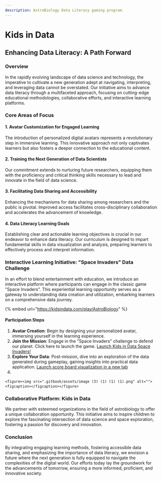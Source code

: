 ```yaml
---
description: AstroBiology Data Literacy gaming program.
---
```


# Kids in Data

## Enhancing Data Literacy: A Path Forward

### Overview

In the rapidly evolving landscape of data science and technology, the imperative to cultivate a new generation adept at navigating, interpreting, and leveraging data cannot be overstated. Our initiative aims to advance data literacy through a multifaceted approach, focusing on cutting-edge educational methodologies, collaborative efforts, and interactive learning platforms.

### Core Areas of Focus

#### 1. Avatar Customization for Engaged Learning

The introduction of personalized digital avatars represents a revolutionary step in immersive learning. This innovative approach not only captivates learners but also fosters a deeper connection to the educational content.

#### 2. Training the Next Generation of Data Scientists

Our commitment extends to nurturing future researchers, equipping them with the proficiency and critical thinking skills necessary to lead and innovate in the field of data science.

#### 3. Facilitating Data Sharing and Accessibility

Enhancing the mechanisms for data sharing among researchers and the public is pivotal. Improved access facilitates cross-disciplinary collaboration and accelerates the advancement of knowledge.

#### 4. Data Literacy Learning Goals

Establishing clear and actionable learning objectives is crucial in our endeavor to enhance data literacy. Our curriculum is designed to impart fundamental skills in data visualization and analysis, preparing learners to effectively process and interpret information.

### Interactive Learning Initiative: "Space Invaders" Data Challenge

In an effort to blend entertainment with education, we introduce an interactive platform where participants can engage in the classic game "Space Invaders". This experiential learning opportunity serves as a gateway to understanding data creation and utilization, embarking learners on a comprehensive data journey.

{% embed url="https://kidsindata.com/play/AstroBiology" %}

#### Participation Steps

1. **Avatar Creation**: Begin by designing your personalized avatar, immersing yourself in the learning experience.
2. **Join the Mission**: Engage in the "Space Invaders" challenge to defend our planet. Click here to launch the game. [Launch Kids in Data Space Invaders!](https://www.google.com/url?q=https%3A%2F%2Fkidsindata.com%2Fplay%2FAstroBiology\&sa=D\&sntz=1\&usg=AOvVaw1MrRFyJi4e4EjR4wxPYU8X)
3. **Explore Your Data**: Post-mission, dive into an exploration of the data generated during gameplay, gaining insights into practical data application. [Launch score board visualization in a new tab](https://www.google.com/url?q=https%3A%2F%2Fgilroy-qlik.botany.wisc.edu%2Fa%2Fsingle%2F%3Fappid%3Dc56014ee-4a25-429f-95a7-b5139cd48d50%26sheet%3De0d08cdc-3989-4bd3-9621-6c7fc107a98a%26opt%3Dcurrsel%252Cctxmenu\&sa=D\&sntz=1\&usg=AOvVaw3mQk0-iEE8RcgHW1nUdDwB)
4.

    <figure><img src=".gitbook/assets/image (3) (1) (1) (1).png" alt=""><figcaption></figcaption></figure>

### Collaborative Platform: Kids in Data

We partner with esteemed organizations in the field of astrobiology to offer a unique collaboration opportunity. This initiative aims to inspire children to explore the fascinating intersection of data science and space exploration, fostering a passion for discovery and innovation.

### Conclusion

By integrating engaging learning methods, fostering accessible data sharing, and emphasizing the importance of data literacy, we envision a future where the next generation is fully equipped to navigate the complexities of the digital world. Our efforts today lay the groundwork for the advancements of tomorrow, ensuring a more informed, proficient, and innovative society.



